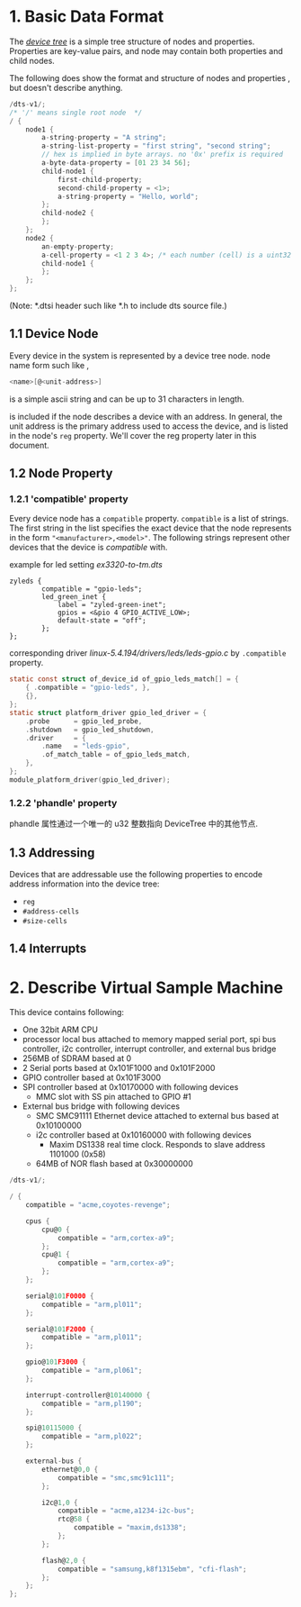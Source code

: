 # 1. Basic Data Format

The *[device tree](https://elinux.org/Device_Tree_Usage)* is a simple tree structure of nodes and properties.  Properties are key-value pairs, and node may contain both properties and child nodes.  

The following  does show the format and structure of nodes and properties , but doesn't describe anything. 

```c
/dts-v1/;
/* '/' means single root node  */
/ {
    node1 {
        a-string-property = "A string";
        a-string-list-property = "first string", "second string";
        // hex is implied in byte arrays. no '0x' prefix is required
        a-byte-data-property = [01 23 34 56];
        child-node1 {
            first-child-property;
            second-child-property = <1>;
            a-string-property = "Hello, world";
        };
        child-node2 {
        };
    };
    node2 {
        an-empty-property;
        a-cell-property = <1 2 3 4>; /* each number (cell) is a uint32 */
        child-node1 {
        };
    };
};
```

(Note:  *.dtsi  header such like *.h  to include dts source file.)

## 1.1 Device Node

Every device in the system is represented by a device tree node.  node name form  such like , 

```c
<name>[@<unit-address>]
```

<name> is a simple ascii string and can be up to  31 characters in length.  

<unit-address> is included if the node describes a device with  an address.  In general, the unit address is the primary address used to  access the device, and is listed in the node's `reg` property.  We'll cover the reg property later in this document. 



##  1.2  Node Property

###  1.2.1 'compatible' property

Every device node has a `compatible` property. `compatible` is a list of strings. The first string in the list specifies the exact device that the node represents in the form `"<manufacturer>,<model>"`.  The following strings represent other devices that the device is *compatible* with.

example for led setting *ex3320-to-tm.dts*

```shell
zyleds {
		compatible = "gpio-leds";
		led_green_inet {
			label = "zyled-green-inet";
			gpios = <&pio 4 GPIO_ACTIVE_LOW>;
			default-state = "off";
		};
};
```

corresponding  driver  *linux-5.4.194/drivers/leds/leds-gpio.c*  by  ``.compatible`` property.

```c
static const struct of_device_id of_gpio_leds_match[] = {
	{ .compatible = "gpio-leds", },
	{},
};
static struct platform_driver gpio_led_driver = {
	.probe		= gpio_led_probe,
	.shutdown	= gpio_led_shutdown,
	.driver		= {
		.name	= "leds-gpio",
		.of_match_table = of_gpio_leds_match,
	},
};
module_platform_driver(gpio_led_driver);
```



### 1.2.2 'phandle' property

phandle 属性通过一个唯一的 u32 整数指向 DeviceTree 中的其他节点.



## 1.3 Addressing

Devices that are addressable use the following properties to encode address information into the device tree: 

- `reg`
- `#address-cells`
- `#size-cells`



## 1.4 Interrupts 



#  2. Describe Virtual  Sample Machine

This device contains following:

- One 32bit ARM CPU
- processor local bus attached to memory mapped serial port, spi bus  controller, i2c controller, interrupt controller, and external bus  bridge
- 256MB of SDRAM based at 0
- 2 Serial ports based at 0x101F1000 and 0x101F2000
- GPIO controller based at 0x101F3000
- SPI controller based at 0x10170000 with following devices 
  - MMC slot with SS pin attached to GPIO #1
- External bus bridge with following devices 
  - SMC SMC91111 Ethernet device attached to external bus based at 0x10100000
  - i2c controller based at 0x10160000 with following devices 
    - Maxim DS1338 real time clock.  Responds to slave address 1101000 (0x58)
  - 64MB of NOR flash based at 0x30000000

```c
/dts-v1/;

/ {
    compatible = "acme,coyotes-revenge";

    cpus {
        cpu@0 {
            compatible = "arm,cortex-a9";
        };
        cpu@1 {
            compatible = "arm,cortex-a9";
        };
    };

    serial@101F0000 {
        compatible = "arm,pl011";
    };

    serial@101F2000 {
        compatible = "arm,pl011";
    };

    gpio@101F3000 {
        compatible = "arm,pl061";
    };

    interrupt-controller@10140000 {
        compatible = "arm,pl190";
    };

    spi@10115000 {
        compatible = "arm,pl022";
    };

    external-bus {
        ethernet@0,0 {
            compatible = "smc,smc91c111";
        };

        i2c@1,0 {
            compatible = "acme,a1234-i2c-bus";
            rtc@58 {
                compatible = "maxim,ds1338";
            };
        };

        flash@2,0 {
            compatible = "samsung,k8f1315ebm", "cfi-flash";
        };
    };
};
```